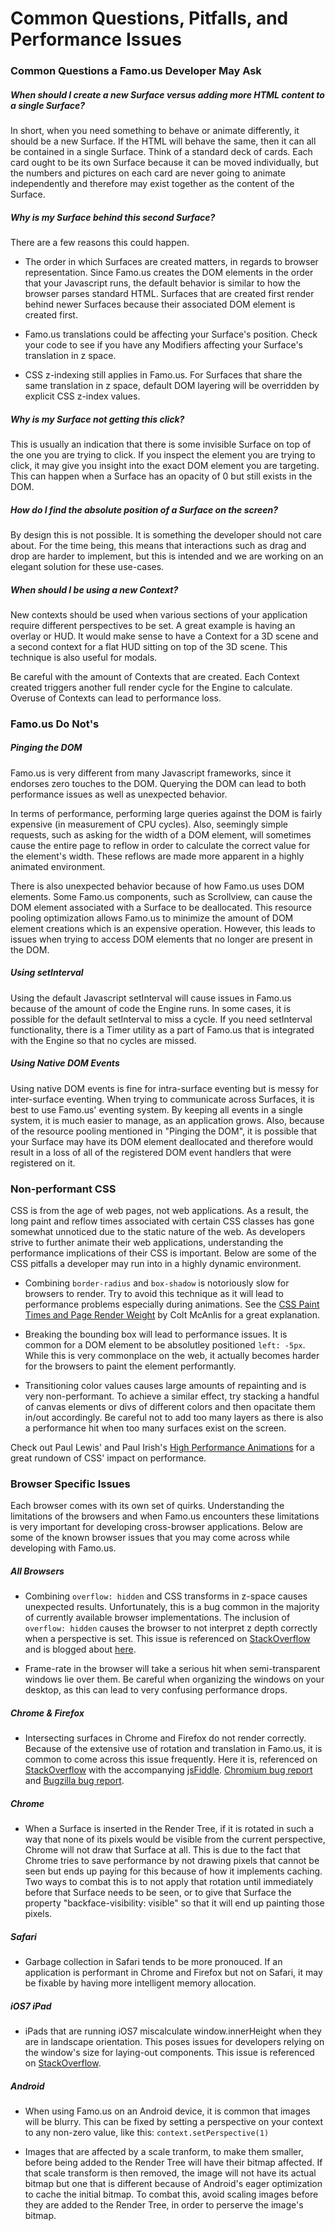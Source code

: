 Common Questions, Pitfalls, and Performance Issues
==================================================


### Common Questions a Famo.us Developer May Ask

##### When should I create a new Surface versus adding more HTML content to a single Surface?

In short, when you need something to behave or animate differently, it should be a new Surface.  If the HTML will behave the same, then it can all be contained in a single Surface.  Think of a standard deck of cards.  Each card ought to be its own Surface because it can be moved individually, but the numbers and pictures on each card are never going to animate independently and therefore may exist together as the content of the Surface.

##### Why is my Surface behind this second Surface?

There are a few reasons this could happen.

- The order in which Surfaces are created matters, in regards to browser representation.  Since Famo.us creates the DOM elements in the order that your Javascript runs, the default behavior is similar to how the browser parses standard HTML.  Surfaces that are created first render behind newer Surfaces because their associated DOM element is created first.

- Famo.us translations could be affecting your Surface's position.  Check your code to see if you have any Modifiers affecting your Surface's translation in z space.

- CSS z-indexing still applies in Famo.us.  For Surfaces that share the same translation in z space, default DOM layering will be overridden by explicit CSS z-index values.

##### Why is my Surface not getting this click?

This is usually an indication that there is some invisible Surface on top of the one you are trying to click.  If you inspect the element you are trying to click, it may give you insight into the exact DOM element you are targeting.  This can happen when a Surface has an opacity of 0 but still exists in the DOM.

##### How do I find the absolute position of a Surface on the screen?

By design this is not possible.  It is something the developer should not care about.  For the time being, this means that interactions such as drag and drop are harder to implement, but this is intended and we are working on an elegant solution for these use-cases.

##### When should I be using a new Context?

New contexts should be used when various sections of your application require different perspectives to be set.  A great example is having an overlay or HUD.  It would make sense to have a Context for a 3D scene and a second context for a flat HUD sitting on top of the 3D scene.  This technique is also useful for modals.

Be careful with the amount of Contexts that are created.  Each Context created triggers another full render cycle for the Engine to calculate.  Overuse of Contexts can lead to performance loss.

### Famo.us Do Not's

##### Pinging the DOM

Famo.us is very different from many Javascript frameworks, since it endorses zero touches to the DOM.  Querying the DOM can lead to both performance issues as well as unexpected behavior.

In terms of performance, performing large queries against the DOM is fairly expensive (in measurement of CPU cycles).  Also, seemingly simple requests, such as asking for the width of a DOM element, will sometimes cause the entire page to reflow in order to calculate the correct value for the element's width.  These reflows are made more apparent in a highly animated environment.

There is also unexpected behavior because of how Famo.us uses DOM elements.  Some Famo.us components, such as Scrollview, can cause the DOM element associated with a Surface to be deallocated.  This resource pooling optimization allows Famo.us to minimize the amount of DOM element creations which is an expensive operation.  However, this leads to issues when trying to access DOM elements that no longer are present in the DOM.

##### Using setInterval

Using the default Javascript setInterval will cause issues in Famo.us because of the amount of code the Engine runs.  In some cases, it is possible for the default setInterval to miss a cycle.  If you need setInterval functionality, there is a Timer utility as a part of Famo.us that is integrated with the Engine so that no cycles are missed.

##### Using Native DOM Events

Using native DOM events is fine for intra-surface eventing but is messy for inter-surface eventing.  When trying to communicate across Surfaces, it is best to use Famo.us' eventing system.  By keeping all events in a single system, it is much easier to manage, as an application grows.  Also, because of the resource pooling mentioned in "Pinging the DOM", it is possible that your Surface may have its DOM element deallocated and therefore would result in a loss of all of the registered DOM event handlers that were registered on it.

### Non-performant CSS

CSS is from the age of web pages, not web applications.  As a result, the long paint and reflow times associated with certain CSS classes has gone somewhat unnoticed due to the static nature of the web.  As developers strive to further animate their web applications, understanding the performance implications of their CSS is important.  Below are some of the CSS pitfalls a developer may run into in a highly dynamic environment.

- Combining `border-radius` and `box-shadow` is notoriously slow for browsers to render.  Try to avoid this technique as it will lead to performance problems especially during animations.  See the [CSS Paint Times and Page Render Weight](http://www.html5rocks.com/en/tutorials/speed/css-paint-times/) by Colt McAnlis for a great explanation.

- Breaking the bounding box will lead to performance issues.  It is common for a DOM element to be absolutley positioned `left: -5px`.  While this is very commonplace on the web, it actually becomes harder for the browsers to paint the element performantly.

- Transitioning color values causes large amounts of repainting and is very non-performant.  To achieve a similar effect, try stacking a handful of canvas elements or divs of different colors and then opacitate them in/out accordingly.  Be careful not to add too many layers as there is also a performance hit when too many surfaces exist on the screen.

Check out Paul Lewis' and Paul Irish's [High Performance Animations](http://www.html5rocks.com/en/tutorials/speed/high-performance-animations/) for a great rundown of CSS' impact on performance.

### Browser Specific Issues

Each browser comes with its own set of quirks.  Understanding the limitations of the browsers and when Famo.us encounters these limitations is very important for developing cross-browser applications.  Below are some of the known browser issues that you may come across while developing with Famo.us.

##### All Browsers

- Combining `overflow: hidden` and CSS transforms in z-space causes unexpected results.  Unfortunately, this is a bug common in the majority of currently available browser implementations.  The inclusion of `overflow: hidden` causes the browser to not interpret z depth correctly when a perspective is set.  This issue is referenced on [StackOverflow](http://stackoverflow.com/questions/14899911/overflow-hidden-breaking-translatez) and is blogged about [here](http://jbkflex.wordpress.com/2013/04/04/css3-transformations-showing-content-outside-overflowhidden-region-in-firefoxandroid/).

- Frame-rate in the browser will take a serious hit when semi-transparent windows lie over them.  Be careful when organizing the windows on your desktop, as this can lead to very confusing performance drops.

##### Chrome & Firefox

- Intersecting surfaces in Chrome and Firefox do not render correctly.  Because of the extensive use of rotation and translation in Famo.us, it is common to come across this issue frequently.  Here it is, referenced on [StackOverflow](http://stackoverflow.com/questions/16968440/chrome-3d-css-transform-intersections-not-rendering-properly) with the accompanying [jsFiddle](http://jsfiddle.net/uNafs/). [Chromium bug report](https://code.google.com/p/chromium/issues/detail?id=116710) and [Bugzilla bug report](https://bugzilla.mozilla.org/show_bug.cgi?id=689498).

##### Chrome

- When a Surface is inserted in the Render Tree, if it is rotated in such a way that none of its pixels would be visible from the current perspective, Chrome will not draw that Surface at all.  This is due to the fact that Chrome tries to save performance by not drawing pixels that cannot be seen but ends up paying for this because of how it implements caching.  Two ways to combat this is to not apply that rotation until immediately before that Surface needs to be seen, or to give that Surface the property "backface-visibility: visible" so that it will end up painting those pixels.

##### Safari

- Garbage collection in Safari tends to be more pronouced.  If an application is performant in Chrome and Firefox but not on Safari, it may be fixable by having more intelligent memory allocation.

##### iOS7 iPad

- iPads that are running iOS7 miscalculate window.innerHeight when they are in landscape orientation.  This poses issues for developers relying on the window's size for laying-out components.  This issue is referenced on [StackOverflow](http://stackoverflow.com/questions/19012135/ios-7-ipad-safari-landscape-innerheight-outerheight-layout-issue).


##### Android

- When using Famo.us on an Android device, it is common that images will be blurry.  This can be fixed by setting a perspective on your context to any non-zero value, like this: `context.setPerspective(1)`

- Images that are affected by a scale tranform, to make them smaller, before being added to the Render Tree will have their bitmap affected.  If that scale transform is then removed, the image will not have its actual bitmap but one that is different because of Android's eager optimization to cache the initial bitmap.  To combat this, avoid scaling images before they are added to the Render Tree, in order to perserve the image's bitmap.

